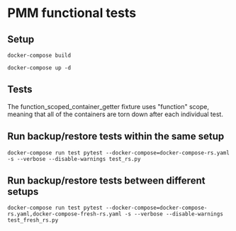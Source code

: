 # PMM functional tests #

## Setup ##
```docker-compose build```

```docker-compose up -d```

## Tests ##
The function_scoped_container_getter fixture uses "function" scope, meaning that all of the containers are torn down after each individual test.

## Run backup/restore tests within the same setup  ##
```docker-compose run test pytest --docker-compose=docker-compose-rs.yaml -s --verbose --disable-warnings test_rs.py```
## Run backup/restore tests between different setups ## 
```docker-compose run test pytest --docker-compose=docker-compose-rs.yaml,docker-compose-fresh-rs.yaml -s --verbose --disable-warnings test_fresh_rs.py```
